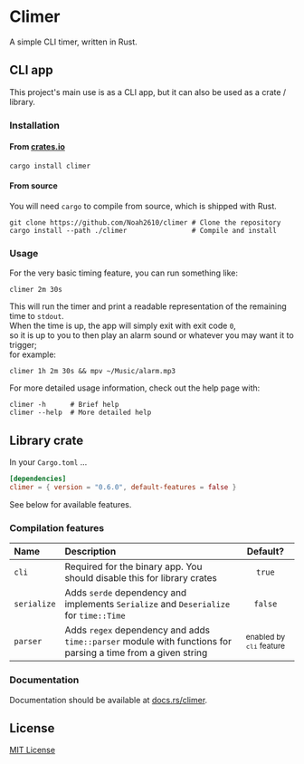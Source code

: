 # Climer
A simple CLI timer, written in Rust.

## CLI app
This project's main use is as a CLI app, but it can also be used as a crate / library.

### Installation
#### From [crates.io]
```
cargo install climer
```
#### From source
You will need `cargo` to compile from source, which is shipped with Rust.
```
git clone https://github.com/Noah2610/climer # Clone the repository
cargo install --path ./climer                # Compile and install
```

### Usage
For the very basic timing feature, you can run something like:
```
climer 2m 30s
```
This will run the timer and print a readable representation of the remaining time to `stdout`.  
When the time is up, the app will simply exit with exit code `0`,  
so it is up to you to then play an alarm sound or whatever you may want it to trigger;  
for example:
```
climer 1h 2m 30s && mpv ~/Music/alarm.mp3
```

For more detailed usage information, check out the help page with:
```
climer -h      # Brief help
climer --help  # More detailed help
```

## Library crate
In your `Cargo.toml` ...
```toml
[dependencies]
climer = { version = "0.6.0", default-features = false }
```
See below for available features.

### Compilation features
| Name        | Description | Default? |
|:----------- |:----------- |:--------:|
| `cli`       | Required for the binary app. You should disable this for library crates | `true` |
| `serialize` | Adds `serde` dependency and implements `Serialize` and `Deserialize` for `time::Time` | `false` |
| `parser`    | Adds `regex` dependency and adds `time::parser` module with functions for parsing a time from a given string | <small>enabled by `cli` feature</small> |

### Documentation
Documentation should be available at [docs.rs/climer][docs].

## License
[MIT License][license]

[license]:   ./LICENSE
[crates.io]: https://crates.io/crates/climer
[docs]:      https://docs.rs/climer
